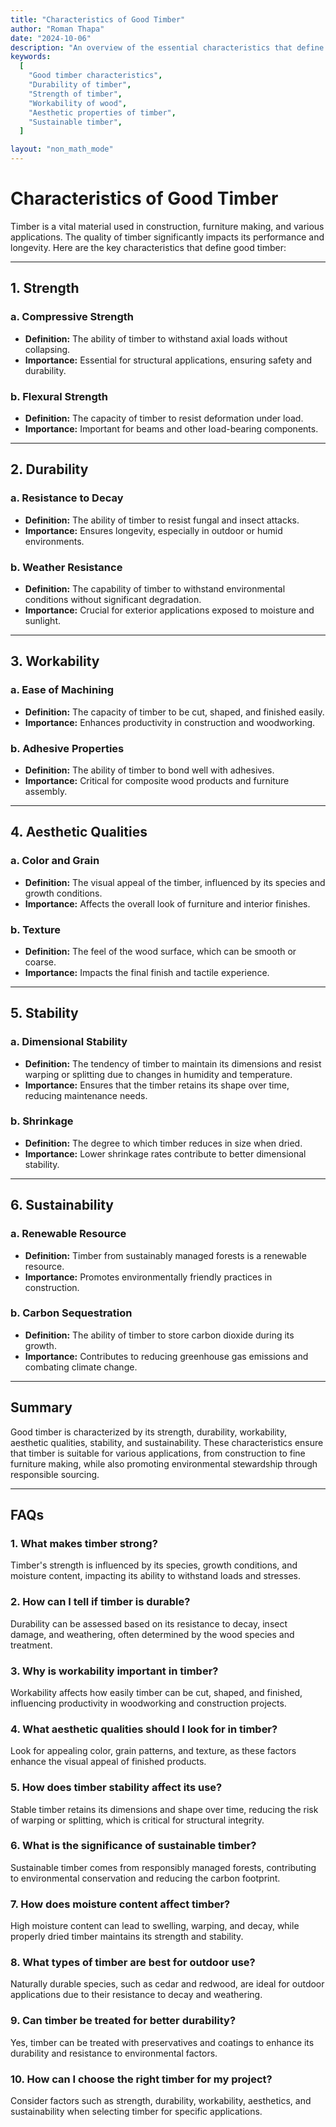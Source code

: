 ```yaml
---
title: "Characteristics of Good Timber"
author: "Roman Thapa"
date: "2024-10-06"
description: "An overview of the essential characteristics that define good quality timber for construction and woodworking."
keywords:
  [
    "Good timber characteristics",
    "Durability of timber",
    "Strength of timber",
    "Workability of wood",
    "Aesthetic properties of timber",
    "Sustainable timber",
  ]

layout: "non_math_mode"
---
```


# Characteristics of Good Timber

Timber is a vital material used in construction, furniture making, and various applications. The quality of timber significantly impacts its performance and longevity. Here are the key characteristics that define good timber:

---

## 1. Strength

### a. Compressive Strength

- **Definition:** The ability of timber to withstand axial loads without collapsing.
- **Importance:** Essential for structural applications, ensuring safety and durability.

### b. Flexural Strength

- **Definition:** The capacity of timber to resist deformation under load.
- **Importance:** Important for beams and other load-bearing components.

---

## 2. Durability

### a. Resistance to Decay

- **Definition:** The ability of timber to resist fungal and insect attacks.
- **Importance:** Ensures longevity, especially in outdoor or humid environments.

### b. Weather Resistance

- **Definition:** The capability of timber to withstand environmental conditions without significant degradation.
- **Importance:** Crucial for exterior applications exposed to moisture and sunlight.

---

## 3. Workability

### a. Ease of Machining

- **Definition:** The capacity of timber to be cut, shaped, and finished easily.
- **Importance:** Enhances productivity in construction and woodworking.

### b. Adhesive Properties

- **Definition:** The ability of timber to bond well with adhesives.
- **Importance:** Critical for composite wood products and furniture assembly.

---

## 4. Aesthetic Qualities

### a. Color and Grain

- **Definition:** The visual appeal of the timber, influenced by its species and growth conditions.
- **Importance:** Affects the overall look of furniture and interior finishes.

### b. Texture

- **Definition:** The feel of the wood surface, which can be smooth or coarse.
- **Importance:** Impacts the final finish and tactile experience.

---

## 5. Stability

### a. Dimensional Stability

- **Definition:** The tendency of timber to maintain its dimensions and resist warping or splitting due to changes in humidity and temperature.
- **Importance:** Ensures that the timber retains its shape over time, reducing maintenance needs.

### b. Shrinkage

- **Definition:** The degree to which timber reduces in size when dried.
- **Importance:** Lower shrinkage rates contribute to better dimensional stability.

---

## 6. Sustainability

### a. Renewable Resource

- **Definition:** Timber from sustainably managed forests is a renewable resource.
- **Importance:** Promotes environmentally friendly practices in construction.

### b. Carbon Sequestration

- **Definition:** The ability of timber to store carbon dioxide during its growth.
- **Importance:** Contributes to reducing greenhouse gas emissions and combating climate change.

---

## Summary

Good timber is characterized by its strength, durability, workability, aesthetic qualities, stability, and sustainability. These characteristics ensure that timber is suitable for various applications, from construction to fine furniture making, while also promoting environmental stewardship through responsible sourcing.

---

## FAQs

### 1. What makes timber strong?

Timber's strength is influenced by its species, growth conditions, and moisture content, impacting its ability to withstand loads and stresses.

### 2. How can I tell if timber is durable?

Durability can be assessed based on its resistance to decay, insect damage, and weathering, often determined by the wood species and treatment.

### 3. Why is workability important in timber?

Workability affects how easily timber can be cut, shaped, and finished, influencing productivity in woodworking and construction projects.

### 4. What aesthetic qualities should I look for in timber?

Look for appealing color, grain patterns, and texture, as these factors enhance the visual appeal of finished products.

### 5. How does timber stability affect its use?

Stable timber retains its dimensions and shape over time, reducing the risk of warping or splitting, which is critical for structural integrity.

### 6. What is the significance of sustainable timber?

Sustainable timber comes from responsibly managed forests, contributing to environmental conservation and reducing the carbon footprint.

### 7. How does moisture content affect timber?

High moisture content can lead to swelling, warping, and decay, while properly dried timber maintains its strength and stability.

### 8. What types of timber are best for outdoor use?

Naturally durable species, such as cedar and redwood, are ideal for outdoor applications due to their resistance to decay and weathering.

### 9. Can timber be treated for better durability?

Yes, timber can be treated with preservatives and coatings to enhance its durability and resistance to environmental factors.

### 10. How can I choose the right timber for my project?

Consider factors such as strength, durability, workability, aesthetics, and sustainability when selecting timber for specific applications.
